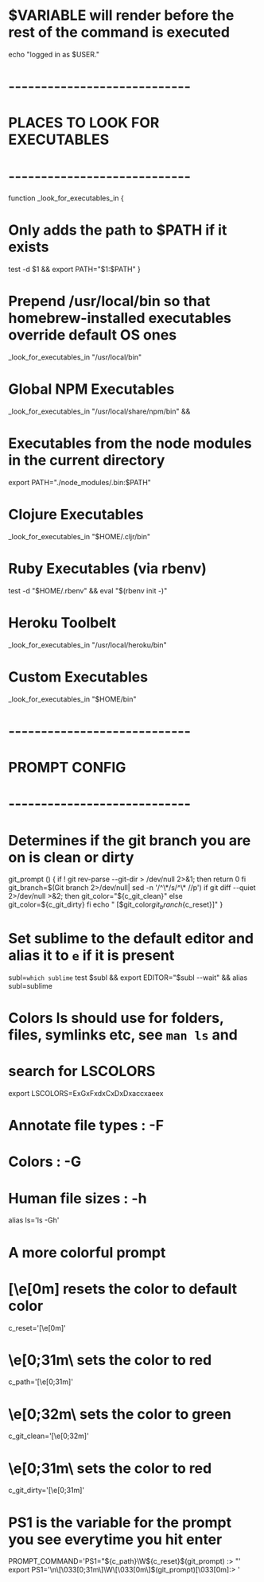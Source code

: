 # $VARIABLE will render before the rest of the command is executed
echo "logged in as $USER."

# ----------------------------
# PLACES TO LOOK FOR EXECUTABLES
# ----------------------------
function _look_for_executables_in {
# Only adds the path to $PATH if it exists
test -d $1 && export PATH="$1:$PATH"
}

# Prepend /usr/local/bin so that homebrew-installed executables override default OS ones
_look_for_executables_in "/usr/local/bin"

# Global NPM Executables
_look_for_executables_in "/usr/local/share/npm/bin" &&

# Executables from the node modules in the current directory
export PATH="./node_modules/.bin:$PATH"

# Clojure Executables
_look_for_executables_in "$HOME/.cljr/bin"

# Ruby Executables (via rbenv)
test -d "$HOME/.rbenv" && eval "$(rbenv init -)"

# Heroku Toolbelt
_look_for_executables_in "/usr/local/heroku/bin"

# Custom Executables
_look_for_executables_in "$HOME/bin"

# ----------------------------
# PROMPT CONFIG
# ----------------------------

# Determines if the git branch you are on is clean or dirty
git_prompt ()
{
  if ! git rev-parse --git-dir > /dev/null 2>&1; then
  return 0
  fi
  git_branch=$(Git branch 2>/dev/null| sed -n '/^\*/s/^\* //p')
  if git diff --quiet 2>/dev/null >&2; then
  git_color="${c_git_clean}"
  else
  git_color=${c_git_dirty}
  fi
  echo " [$git_color$git_branch${c_reset}]"
}

# Set sublime to the default editor and alias it to `e` if it is present
subl=`which sublime`
test $subl &&
export EDITOR="$subl --wait" &&
alias subl=sublime

# Colors ls should use for folders, files, symlinks etc, see `man ls` and
# search for LSCOLORS
export LSCOLORS=ExGxFxdxCxDxDxaccxaeex

# Annotate file types : -F
# Colors              : -G
# Human file sizes    : -h
alias ls='ls -Gh'

# A more colorful prompt
# \[\e[0m\] resets the color to default color
c_reset='\[\e[0m\]'
#  \e[0;31m\ sets the color to red
c_path='\[\e[0;31m\]'
# \e[0;32m\ sets the color to green
c_git_clean='\[\e[0;32m\]'
# \e[0;31m\ sets the color to red
c_git_dirty='\[\e[0;31m\]'

# PS1 is the variable for the prompt you see everytime you hit enter
PROMPT_COMMAND='PS1="${c_path}\W${c_reset}$(git_prompt) :> "'
export PS1='\n\[\033[0;31m\]\W\[\033[0m\]$(git_prompt)\[\033[0m\]:> '

